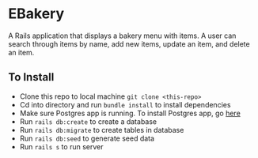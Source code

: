 # EBakery
A Rails application that displays a bakery menu with items. A user can search through items by name, add new items, update an item, and delete an item.

## To Install

* Clone this repo to local machine `git clone <this-repo>`
* Cd into directory and run `bundle install` to install dependencies
* Make sure Postgres app is running. To install Postgres app, go [here](https://www.postgresql.org/download/)
* Run `rails db:create` to create a database
* Run `rails db:migrate` to create tables in database
* Run `rails db:seed` to generate seed data
* Run `rails s` to run server
